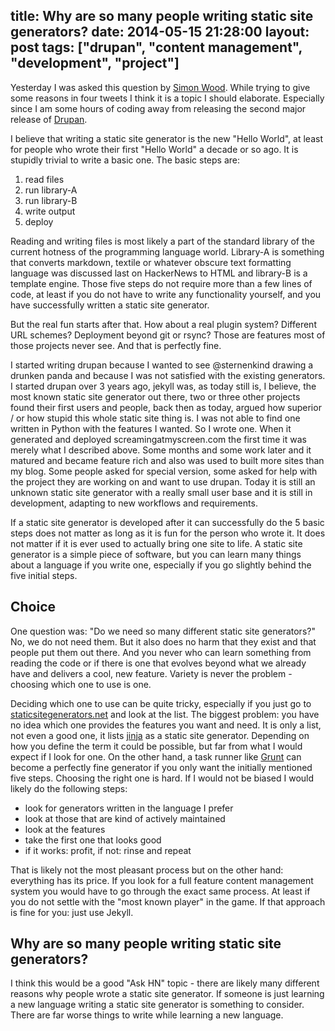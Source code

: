 title: Why are so many people writing static site generators?
date: 2014-05-15 21:28:00
layout: post
tags: ["drupan", "content management", "development", "project"]
---
Yesterday I was asked this question by [Simon Wood](https://twitter.com/hpoom/status/465926128935661568). While trying to give some reasons in four tweets I think it is a topic I should elaborate. Especially since I am some hours of coding away from releasing the second major release of [Drupan](http://github.com/fallenhitokiri/drupan).
<!--MORE-->

I believe that writing a static site generator is the new "Hello World", at least for people who wrote their first "Hello World" a decade or so ago. It is stupidly trivial to write a basic one. The basic steps are:

1. read files
2. run library-A
3. run library-B
4. write output
5. deploy

Reading and writing files is most likely a part of the standard library of the current hotness of the programming language world. Library-A is something that converts markdown, textile or whatever obscure text formatting language was discussed last on HackerNews to HTML and library-B is a template engine. Those five steps do not require more than a few lines of code, at least if you do not have to write any functionality yourself, and you have successfully written a static site generator.

But the real fun starts after that. How about a real plugin system? Different URL schemes? Deployment beyond git or rsync? Those are features most of those projects never see. And that is perfectly fine.

I started writing drupan because I wanted to see @sternenkind drawing a drunken panda and because I was not satisfied with the existing generators. I started drupan over 3 years ago, jekyll was, as today still is, I believe, the most known static site generator out there, two or three other projects found their first users and people, back then as today, argued how superior / or how stupid this whole static site thing is. I was not able to find one written in Python with the features I wanted. So I wrote one. When it generated and deployed screamingatmyscreen.com the first time it was merely what I described above. Some months and some work later and it matured and became feature rich and also was used to built more sites than my blog. Some people asked for special version, some asked for help with the project they are working on and want to use drupan. Today it is still an unknown static site generator with a really small user base and it is still in development, adapting to new workflows and requirements.

If a static site generator is developed after it can successfully do the 5 basic steps does not matter as long as it is fun for the person who wrote it. It does not matter if it is ever used to actually bring one site to life. A static site generator is a simple piece of software, but you can learn many things about a language if you write one, especially if you go slightly behind the five initial steps.

## Choice
One question was: "Do we need so many different static site generators?" No, we do not need them. But it also does no harm that they exist and that people put them out there. And you never who can learn something from reading the code or if there is one that evolves beyond what we already have and delivers a cool, new feature. Variety is never the problem - choosing which one to use is one.

Deciding which one to use can be quite tricky, especially if you just go to [staticsitegenerators.net](http://staticsitegenerators.net) and look at the list. The biggest problem: you have no idea which one provides the features you want and need. It is only a list, not even a good one, it lists [jinja](http://jinja.pocoo.org) as a static site generator. Depending on how you define the term it could be possible, but far from what I would expect if I look for one. On the other hand, a task runner like [Grunt](http://gruntjs.com) can become a perfectly fine generator if you only want the initially mentioned five steps. Choosing the right one is hard. If I would not be biased I would likely do the following steps:

- look for generators written in the language I prefer
- look at those that are kind of actively maintained
- look at the features
- take the first one that looks good
- if it works: profit, if not: rinse and repeat

That is likely not the most pleasant process but on the other hand: everything has its price. If you look for a full feature content management system you would have to go through the exact same process. At least if you do not settle with the "most known player" in the game. If that approach is fine for you: just use Jekyll.

## Why are so many people writing static site generators?
I think this would be a good "Ask HN" topic - there are likely many different reasons why people wrote a static site generator. If someone is just learning a new language writing a static site generator is something to consider. There are far worse things to write while learning a new language.